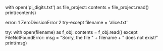 with open('pi_digits.txt') as file_project:
    contents = file_project.read()
    print(contents)


error:
1 ZeroDivisionError
2 try-except
filename = 'alice.txt'

try:
    with open(filename) as f_obj:
        contents = f_obj.read()
except FileNotFoundError:
    msg = "Sorry, the file " + filename + " does not exist!"
    print(msg)
